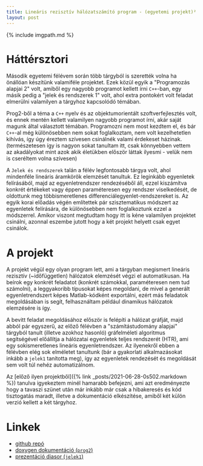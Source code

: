 ```yaml
---
title: Lineáris rezisztív hálózatszámító program - (egyetemi projekt)²
layout: post
---
```


{% include imgpath.md %}

# Háttérsztori

Második egyetemi félévem során több tárgyból is szerették volna ha önállóan készítünk valamiféle projektet. Ezek közül egyik a "Programozás alapjai 2" volt, amiből egy nagyobb programot kellett írni `C++`-ban, egy másik pedig a "jelek és rendszerek 1" volt, ahol extra pontokért volt feladat elmerülni valamilyen a tárgyhoz kapcsolódó témában.

Prog2-ből a téma a `C++` nyelv és az objektumorientált szoftverfejlesztés volt, és ennek mentén kellett valamilyen nagyobb programot írni, akár saját magunk által választott témában. Programozni nem most kezdtem el, és bár `C++`-al még különösebben nem sokat foglalkoztam, nem volt kezelhetetlen kihívás, így úgy éreztem szívesen csinálnék valami érdekeset házinak.
(természetesen így is nagyon sokat tanultam itt, csak könnyebben vettem az akadályokat mint azok akik életükben először láttak ilyesmi - velük nem is cseréltem volna szívesen)

A `Jelek és rendszerek` talán a félév legfontosabb tárgya volt, ahol mindenféle lineáris áramkörök elemzését tanultuk. Ez leginkább egyenletek felírásából, majd az egyenletrendszer rendezéséből áll, ezzel kiszámítva konkrét értékeket vagy éppen paraméteresen egy rendszer viselkedését, de oldottunk meg többismeretlenes differenciálegyenlet-rendszereket is. Az egyik korai előadás végén említettek pár szisztematikus módszert az egyenletek felírására, de különösebben nem foglalkoztunk ezzel a módszerrel. Amikor viszont megtudtam hogy itt is kéne valamilyen projektet csinálni, azonnal eszembe jutott hogy a két projekt helyett csak egyet csinálok.

# A projekt

A projekt végül egy olyan program lett, ami a tárgyban megismert lineáris rezisztív (~időfüggetlen) hálózatok elemzését végzi el automatikusan. Ha beírok egy konkrét feladatot (konkrét számokkal, paraméteresen nem tud számolni), a leggyakoribb típusokat képes megoldani, de mivel a generált egyenletrendszert képes Matlab-kódként exportálni, ezért más feladatok megoldásában is segít, felhasználtam például dinamikus hálózatok elemzésére is így.

A bevitt feladat megoldásához először is felépíti a hálózat gráfját, majd abból pár egyszerű, az előző félévben a "számítástudomány alapjai" tárgyból tanult (illetve azokhoz hasonló) gráfelméleti algoritmus segítségével előállítja a hálózatai egyenletek teljes rendszerét (HTR), ami egy sokismeretlenes lineáris egyenletrendszer. Az ilyenekről ebben a félévben elég sok elméletet tanultunk (bár a gyakorlati alkalmazásokat inkább a `jelek1` tanította meg), így az egyenletek rendezését és megoldását sem volt túl nehéz automatizálnom.

Az [előző ilyen projektből]({% link _posts/2021-06-28-0s502.markdown %}) tanulva igyekeztem minél hamarabb befejezni, ami azt eredményezte hogy a tavaszi szünet után már inkább már csak a hibakeresés és kód tisztogatás maradt, illetve a dokumentáció elkészítése, amiből két külön verzió kellett a két tárgyhoz.

# Linkek

- [github repó](https://github.com/Sasszem/Jelek)
- [doxygen dokumentáció (`prog2`)](https://sasszem.github.io/Jelek/index.html)
- [prezentáció diasor (`jelek1`)]({{imgpath}}/linresprezi.pptx)